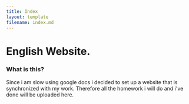 ```yaml
---
title: Index
layout: template
filename: index.md
--- 
```


# English Website.

### What is this?

Since i am slow using google docs i decided to set up a website that is synchronized with my work. Therefore all the homework i will do and i've done will be uploaded here.

